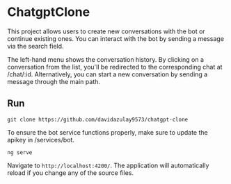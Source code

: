 # ChatgptClone
This project allows users to create new conversations with the bot or continue existing ones. You can interact with the bot by sending a message via the search field.

The left-hand menu shows the conversation history. By clicking on a conversation from the list, you'll be redirected to the corresponding chat at /chat/:id. Alternatively, you can start a new conversation by sending a message through the main path.

## Run 
```
git clone https://github.com/davidazulay9573/chatgpt-clone
```
To ensure the bot service functions properly, make sure to update the apikey in /services/bot.
```
ng serve
```

 Navigate to `http://localhost:4200/`. The application will automatically reload if you change any of the source files.
